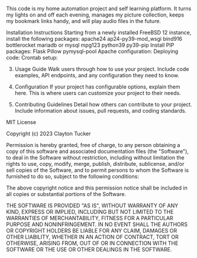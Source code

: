 This code is my home automation project and self learning platform.  It turns my lights on and off each evening, manages my picture collection, keeps my bookmark links handy, and will play audio files in the future.  

Installation Instructions
Starting from a newly installed FreeBSD 12 instance, install the following packages:
apache24 ap24-py39-mod_wsgi bind916 bottlerocket mariadb or mysql mpg123 python39 py39-pip
Install PIP packages:
Flask Pillow pymysql-pool
Apache configuration:
Deploying code:
Crontab setup:

3. Usage Guide
Walk users through how to use your project. Include code examples, API endpoints, and any configuration they need to know.

4. Configuration
If your project has configurable options, explain them here. This is where users can customize your project to their needs.

5. Contributing Guidelines
Detail how others can contribute to your project. Include information about issues, pull requests, and coding standards.

MIT License

Copyright (c) 2023 Clayton Tucker

Permission is hereby granted, free of charge, to any person obtaining a copy
of this software and associated documentation files (the "Software"), to deal
in the Software without restriction, including without limitation the rights
to use, copy, modify, merge, publish, distribute, sublicense, and/or sell
copies of the Software, and to permit persons to whom the Software is
furnished to do so, subject to the following conditions:

The above copyright notice and this permission notice shall be included in all
copies or substantial portions of the Software.

THE SOFTWARE IS PROVIDED "AS IS", WITHOUT WARRANTY OF ANY KIND, EXPRESS OR
IMPLIED, INCLUDING BUT NOT LIMITED TO THE WARRANTIES OF MERCHANTABILITY,
FITNESS FOR A PARTICULAR PURPOSE AND NONINFRINGEMENT. IN NO EVENT SHALL THE
AUTHORS OR COPYRIGHT HOLDERS BE LIABLE FOR ANY CLAIM, DAMAGES OR OTHER
LIABILITY, WHETHER IN AN ACTION OF CONTRACT, TORT OR OTHERWISE, ARISING FROM,
OUT OF OR IN CONNECTION WITH THE SOFTWARE OR THE USE OR OTHER DEALINGS IN THE
SOFTWARE.

